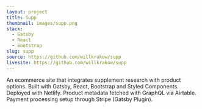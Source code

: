 ```yaml
---
layout: project
title: Supp
thumbnail: images/supp.png
stack:
  - Gatsby
  - React
  - Bootstrap
slug: supp
source: https://github.com/willkrakow/supp
livesite: https://github.com/willkrakow/supp
---
```

An ecommerce site that integrates supplement research with product options. Built with Gatsby, React, Bootstrap and Styled Components. Deployed with Netlify. Product metadata fetched with GraphQL via Airtable. Payment processing setup through Stripe (Gatsby Plugin).